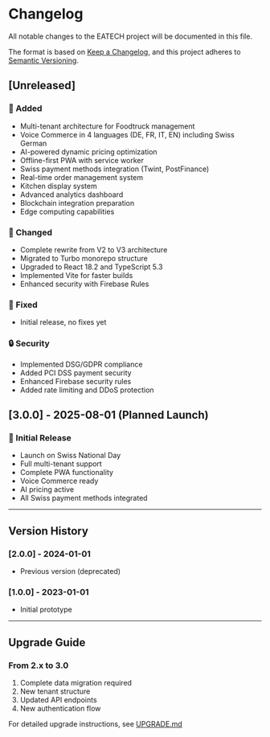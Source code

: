 # Changelog

All notable changes to the EATECH project will be documented in this file.

The format is based on [Keep a Changelog](https://keepachangelog.com/en/1.0.0/),
and this project adheres to [Semantic Versioning](https://semver.org/spec/v2.0.0.html).

## [Unreleased]

### 🚀 Added
- Multi-tenant architecture for Foodtruck management
- Voice Commerce in 4 languages (DE, FR, IT, EN) including Swiss German
- AI-powered dynamic pricing optimization
- Offline-first PWA with service worker
- Swiss payment methods integration (Twint, PostFinance)
- Real-time order management system
- Kitchen display system
- Advanced analytics dashboard
- Blockchain integration preparation
- Edge computing capabilities

### 🔧 Changed
- Complete rewrite from V2 to V3 architecture
- Migrated to Turbo monorepo structure
- Upgraded to React 18.2 and TypeScript 5.3
- Implemented Vite for faster builds
- Enhanced security with Firebase Rules

### 🐛 Fixed
- Initial release, no fixes yet

### 🔒 Security
- Implemented DSG/GDPR compliance
- Added PCI DSS payment security
- Enhanced Firebase security rules
- Added rate limiting and DDoS protection

## [3.0.0] - 2025-08-01 (Planned Launch)

### 🎉 Initial Release
- Launch on Swiss National Day
- Full multi-tenant support
- Complete PWA functionality
- Voice Commerce ready
- AI pricing active
- All Swiss payment methods integrated

---

## Version History

### [2.0.0] - 2024-01-01
- Previous version (deprecated)

### [1.0.0] - 2023-01-01
- Initial prototype

---

## Upgrade Guide

### From 2.x to 3.0
1. Complete data migration required
2. New tenant structure
3. Updated API endpoints
4. New authentication flow

For detailed upgrade instructions, see [UPGRADE.md](./docs/UPGRADE.md)
